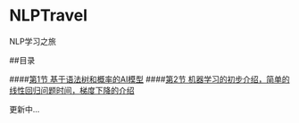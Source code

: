 # NLPTravel
NLP学习之旅

##目录

####[第1节 基于语法树和概率的AI模型](https://github.com/TheOldEagle/NLPTravel/tree/master/Assignment-1)
####[第2节 机器学习的初步介绍，简单的线性回归问题时间，梯度下降的介绍](https://github.com/TheOldEagle/NLPTravel/tree/master/Assignment-2)

更新中...